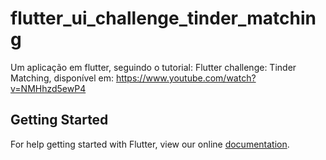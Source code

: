 # flutter_ui_challenge_tinder_matching

Um aplicação em flutter, seguindo o tutorial:
Flutter challenge: Tinder Matching, disponível em: https://www.youtube.com/watch?v=NMHhzd5ewP4

## Getting Started

For help getting started with Flutter, view our online
[documentation](https://flutter.io/).
